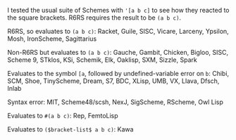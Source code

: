 I tested the usual suite of Schemes with `'[a b c]`
to see how they reacted to the square brackets.
R6RS requires the result to be `(a b c)`.

R6RS, so evaluates to `(a b c)`: Racket, Guile, SISC,
Vicare, Larceny, Ypsilon, Mosh, IronScheme, Sagittarius

Non-R6RS but evaluates to `(a b c)`: Gauche, Gambit, Chicken, Bigloo, SISC,
Scheme 9, STklos, KSi, Schemik, Elk, Oaklisp,
SXM, Sizzle, Spark

Evaluates to the symbol `[a`, followed by undefined-variable error on `b`:
Chibi, SCM, Shoe, TinyScheme, Dream, S7, BDC, XLisp, UMB, VX, Llava, Dfsch, Inlab

Syntax error: MIT, Scheme48/scsh, NexJ, SigScheme, RScheme, Owl Lisp

Evaluates to `#(a b c)`: Rep, FemtoLisp

Evaluates to `($bracket-list$ a b c)`: Kawa
